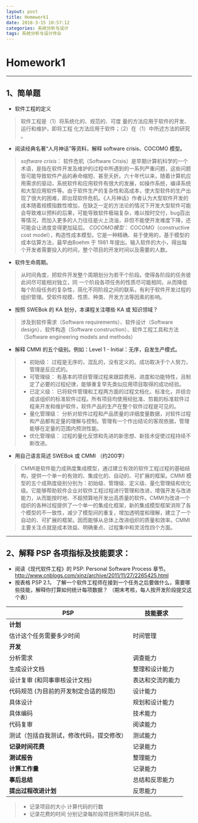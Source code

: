 ```yaml
---
layout: post
title: Homework1
date: 2018-3-15 10:57:12
categories: 系统分析与设计
tags: 系统分析与设计作业
---
```


	
# Homework1
*****
## 1、简单题
* 软件工程的定义

> 软件工程是（1）将系统化的、规范的、可度 量的方法应用于软件的开发、运行和维护，即将工程 化方法应用于软件；（2）在（1）中所述方法的研究 。 


* 阅读经典名著“人月神话”等资料，解释 software crisis、COCOMO 模型。
>*software crisis*：
软件危机（Software Crisis）是早期计算机科学的一个术语，是指在软件开发及维护的过程中所遇到的一系列严重问题，这些问题皆可能导致软件产品的寿命缩短、甚至夭折。六十年代以来，随着计算机应用需求的驱动，系统软件和应用软件有很大的发展，如操作系统，编译系统和大型应用软件等。由于软件生产的复杂性和高成本，使大型软件的生产出现了很大的困难，即出现软件危机。《人月神话》作者认为大型软件开发的成本随着规模指数性增加，在缺乏一定的方法论的情况下开发大型软件可能会导致难以预料的后果，可能导致软件极端复杂，难以按时交付，bug百出等情况，而加入更多的人力往往是火上浇油，非但不能使开发难度下降，还可能会让进度变得更加延后。
 *COCOMO模型*：
COCOMO（constructive cost model），构造性成本模型。它是一种精确、易于使用的，基于模型的成本估算方法，最早由Boehm 于 1981 年提出。输入软件的大小，得出每个开发者需要投入的时间，整个项目的开发时间以及需要的人数。

* 软件生命周期。
>从时间角度，把软件开发整个周期划分为若干个阶段。使得各阶段的任务彼此间尽可能相对独立，同 一个阶段各项任务的性质尽可能相同，从而降低每个阶段任务的复杂性，简化不同阶段之间的联系，有利于软件开发过程的组织管理。受软件规模、性质、种类、开发方法等因素的影响。 

* 按照 SWEBok 的 KA 划分，本课程关注哪些 KA 或 知识领域？
>涉及到软件需求（Software requirements）、软件设计（Software design）、软件构造（Software construction）、软件工程工具和方法（Software engineering models and methods）

* 解释 CMMI 的五个级别。例如：Level 1 - Initial：无序，自发生产模式。

>* 初始级： 
过程是无序的，混乱的，没有定义的。成功取决于个人努力，管理是反应式的。
>* 可管理级： 
有基本的项目管理过程来跟踪费用、进度和功能特性，且制定了必要的过程纪律，能够重复早先类似应用项目取得的成功经验。
>* 已定义级： 
已将软件管理和工程两方面的过程文档化、标准化，并综合成该组织的标准软件过程。所有项目均使用经批准、剪裁的标准软件过程来开发和维护软件，软件产品的生产在整个软件过程是可见的。
>* 量化管理级： 
分析对软件过程和产品质量的详细度量数据，对软件过程和产品都有定量的理解与控制。管理有一个作出结论的客观依据，管理能够在定量的范围内预测性能。
>* 优化管理级： 
过程的量化反馈和先进的新思想、新技术促使过程持续不断改进。


* 用自己语言简述 SWEBok 或 CMMI （约200字）
>CMMI是软件能力成熟度集成模型，通过建立有效的软件工程过程的基础结构，提供一个单一的有效的、集成化的、自动的、可扩展的框架。CMMI 模型的五个成熟度级别分别为：初始级、管理级、定义级、量化管理级和优化级。它能够帮助软件企业对软件工程过程进行管理和改进，增强开发与改进能力，从而能按时地、不超预算地开发出高质量的软件。CMMI为改进一个组织的各种过程提供了一个单一的集成化框架，新的集成模型框架消除了各个模型的不一致性，减少了模型间的重复，增加透明度和理解，建立了一个自动的、可扩展的框架。因而能够从总体上改进组织的质量和效率。CMMI主要关注点就是成本效益、明确重点、过程集中和灵活性四个方面。

*****


## 2、解释 PSP 各项指标及技能要求：
* 阅读《现代软件工程》的 PSP: Personal Software Process 章节。 http://www.cnblogs.com/xinz/archive/2011/11/27/2265425.html
* 按表格 PSP 2.1， 了解一个软件工程师在接到一个任务之后要做什么，需要哪些技能，解释你打算如何统计每项数据？ （期末考核，每人按开发阶段提交这个表）

|PSP|技能要求|
|-----|------|
|**计划**||
|估计这个任务需要多少时间|时间管理|
|**开发**||
|分析需求|调查能力|
|生成设计文档|整理和设计能力|
|设计复审 (和同事审核设计文档)|表达和交流的能力|
|代码规范 (为目前的开发制定合适的规范)|设计能力|
|具体设计|规划和设计能力|
|具体编码|技术能力|
|代码复审|阅读能力|
|测试（包括自我测试，修改代码，提交修改）|测试能力|
|**记录时间花费**|记录能力|
|**测试报告**|整理能力|
|**计算工作量**|记录能力|
|**事后总结**|总结和反思能力|
|**提出过程改进计划**|反思能力|
>* 记录项目的大小
计算代码的行数
>* 记录花费的时间
分别记录每阶段项目所需时间并总结。
